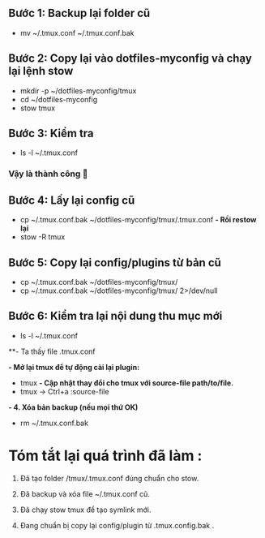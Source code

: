 ##  Bước 1: Backup lại folder cũ
-   mv ~/.tmux.conf ~/.tmux.conf.bak

##  Bước 2: Copy lại vào dotfiles-myconfig và chạy lại lệnh stow
-   mkdir -p ~/dotfiles-myconfig/tmux
-   cd ~/dotfiles-myconfig
-   stow tmux    

##  Bước 3: Kiểm tra
-   ls -l ~/.tmux.conf

### Vậy là thành công 🎉

##  Bước 4: Lấy lại config cũ
-   cp ~/.tmux.conf.bak ~/dotfiles-myconfig/tmux/.tmux.conf
**- Rồi restow lại**
-   stow -R tmux

##  Bước 5: Copy lại config/plugins từ bản cũ

-   cp ~/.tmux.conf.bak ~/dotfiles-myconfig/tmux/
-   cp ~/.tmux.conf.bak ~/dotfiles-myconfig/tmux/ 2>/dev/null

##  Bước 6: Kiểm tra lại nội dung thu mục mới
-   ls -l ~/.tmux.conf

**- Ta thấy file .tmux.conf

**- Mở lại tmux để tự động cài lại plugin:**
-   tmux
**- Cập nhật thay đổi cho tmux với source-file path/to/file.**
-   tmux -> Ctrl+a :source-file

**- 4. Xóa bản backup (nếu mọi thứ OK)**
-   rm ~/.tmux.conf.bak

#   Tóm tắt lại quá trình đã làm :
1.  Đã tạo folder /tmux/.tmux.conf đúng chuẩn cho stow.

2.  Đã backup và xóa file ~/.tmux.conf cũ.

3.  Đã chạy stow tmux để tạo symlink mới.

4.  Đang chuẩn bị copy lại config/plugin từ .tmux.config.bak .
